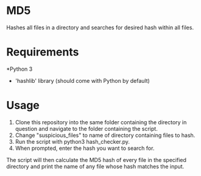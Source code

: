 # MD5
Hashes all files in a directory and searches for desired hash within all files.

# Requirements
*Python 3
* 'hashlib' library (should come with Python by default)

# Usage
1.  Clone this repository into the same folder containing the directory in question and navigate to the folder containing the script.
2.  Change "suspicious_files" to name of directory containing files to hash.
3.  Run the script with python3 hash_checker.py.
4.  When prompted, enter the hash you want to search for.

The script will then calculate the MD5 hash of every file in the specified directory and print the name of any file whose hash matches the input.
